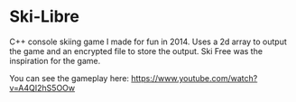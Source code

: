 # Ski-Libre
C++ console skiing game I made for fun in 2014. Uses a 2d array to output the game and an encrypted file to store the output. Ski Free was the inspiration for the game.

You can see the gameplay here: https://www.youtube.com/watch?v=A4QI2hS5OOw
